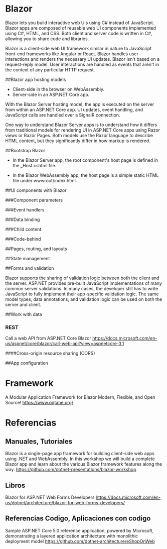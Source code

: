 # Blazor
 

Blazor lets you build interactive web UIs using C# instead of JavaScript. Blazor apps are composed of reusable web UI components implemented using C#, HTML, and CSS. Both client and server code is written in C#, allowing you to share code and libraries. 

Blazor is a client-side web UI framework similar in nature to JavaScript front-end frameworks like Angular or React. Blazor handles user interactions and renders the necessary UI updates. Blazor isn't based on a request-reply model. User interactions are handled as events that aren't in the context of any particular HTTP request.


##Blazor app hosting models


- Client-side in the browser on WebAssembly.
- Server-side in an ASP.NET Core app.

With the Blazor Server hosting model, the app is executed on the server from within an ASP.NET Core app. UI updates, event handling, and JavaScript calls are handled over a SignalR connection.


One way to understand Blazor Server apps is to understand how it differs from traditional models for rendering UI in ASP.NET Core apps using Razor views or Razor Pages. Both models use the Razor language to describe HTML content, but they significantly differ in how markup is rendered.



##Bootstrap Blazor

- In the Blazor Server app, the root component's host page is defined in the _Host.cshtml file.

- In the Blazor WebAssembly app, the host page is a simple static HTML file under wwwroot/index.html. 


##UI components with Blazor

###Component parameters

###Event handlers

###Data binding

###Child content

###Code-behind


##Pages, routing, and layouts

##State management


##Forms and validation

Blazor supports the sharing of validation logic between both the client and the server. ASP.NET provides pre-built JavaScript implementations of many common server validations. In many cases, the developer still has to write JavaScript to fully implement their app-specific validation logic. The same model types, data annotations, and validation logic can be used on both the server and client.


##Work with data

### REST
Call a web API from ASP.NET Core Blazor
https://docs.microsoft.com/en-us/aspnet/core/blazor/call-web-api?view=aspnetcore-3.1

####Cross-origin resource sharing (CORS)


##App configuration


# Framework

A Modular Application Framework for Blazor
Modern, Flexible, and Open Source!
https://www.oqtane.org/

# Referencias

## Manuales, Tutoriales

Blazor is a single-page app framework for building client-side web apps using .NET and WebAssembly. In this workshop we will build a complete Blazor app and learn about the various Blazor framework features along the way.
https://github.com/dotnet-presentations/blazor-workshop


## Libros

Blazor for ASP.NET Web Forms Developers
https://docs.microsoft.com/en-us/dotnet/architecture/blazor-for-web-forms-developers/
 

## Referencias Codigo, Aplicaciones con codigo

Sample ASP.NET Core 5.0 reference application, powered by Microsoft, demonstrating a layered application architecture with monolithic deployment model
https://github.com/dotnet-architecture/eShopOnWeb


